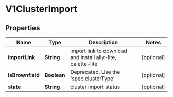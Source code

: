 # V1ClusterImport

## Properties
Name | Type | Description | Notes
------------ | ------------- | ------------- | -------------
**importLink** | **String** | import link to download and install ally-lite, palette-lite |  [optional]
**isBrownfield** | **Boolean** | Deprecated. Use the &#x27;spec.clusterType&#x27; |  [optional]
**state** | **String** | cluster import status |  [optional]
